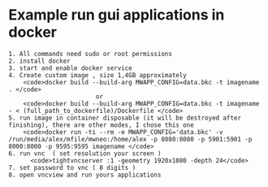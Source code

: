 # Example run gui applications in docker

    1. All commands need sudo or root permissions
    2. install docker 
    3. start and enable docker service
    4. Create custom image , size 1,4GB approximately
        <code>docker build --build-arg MWAPP_CONFIG=data.bkc -t imagename . </code>
                            or
        <code>docker build --build-arg MWAPP_CONFIG=data.bkc -t imagename - < (full_path_to_dockerfile)/Dockerfile </code>
    5. run image in container disposable (it will be destroyed after finishing), there are other modes, I chose this one 
        <code>docker run -ti --rm -e MWAPP_CONFIG='data.bkc' -v /run/media/alex/mfile/mwneo:/home/alex -p 8080:8080 -p 5901:5901 -p 8000:8000 -p 9595:9595 imagename </code>
    6. run vnc  ( set resolution your screen )
          <code>tightvncserver :1 -geometry 1920x1080 -depth 24</code>
    7. set password to vnc ( 8 digits )
    8. open vncview and run yours applications
